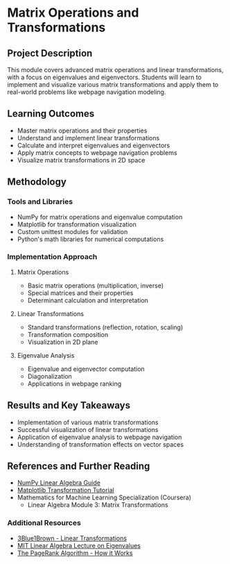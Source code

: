 # Matrix Operations and Transformations

## Project Description
This module covers advanced matrix operations and linear transformations, with a focus on eigenvalues and eigenvectors. Students will learn to implement and visualize various matrix transformations and apply them to real-world problems like webpage navigation modeling.

## Learning Outcomes
- Master matrix operations and their properties
- Understand and implement linear transformations
- Calculate and interpret eigenvalues and eigenvectors
- Apply matrix concepts to webpage navigation problems
- Visualize matrix transformations in 2D space

## Methodology
### Tools and Libraries
- NumPy for matrix operations and eigenvalue computation
- Matplotlib for transformation visualization
- Custom unittest modules for validation
- Python's math libraries for numerical computations

### Implementation Approach
1. Matrix Operations
   - Basic matrix operations (multiplication, inverse)
   - Special matrices and their properties
   - Determinant calculation and interpretation

2. Linear Transformations
   - Standard transformations (reflection, rotation, scaling)
   - Transformation composition
   - Visualization in 2D plane

3. Eigenvalue Analysis
   - Eigenvalue and eigenvector computation
   - Diagonalization
   - Applications in webpage ranking

## Results and Key Takeaways
- Implementation of various matrix transformations
- Successful visualization of linear transformations
- Application of eigenvalue analysis to webpage navigation
- Understanding of transformation effects on vector spaces

## References and Further Reading
- [NumPy Linear Algebra Guide](https://numpy.org/doc/stable/reference/routines.linalg.html)
- [Matplotlib Transformation Tutorial](https://matplotlib.org/stable/tutorials/advanced/transforms_tutorial.html)
- Mathematics for Machine Learning Specialization (Coursera)
  - Linear Algebra Module 3: Matrix Transformations

### Additional Resources
- [3Blue1Brown - Linear Transformations](https://www.youtube.com/watch?v=kYB8IZa5AuE)
- [MIT Linear Algebra Lecture on Eigenvalues](https://ocw.mit.edu/courses/18-06-linear-algebra-spring-2010/resources/lecture-21-eigenvalues-and-eigenvectors/)
- [The PageRank Algorithm - How it Works](https://www.cs.princeton.edu/~chazelle/courses/BIB/pagerank.htm) 
